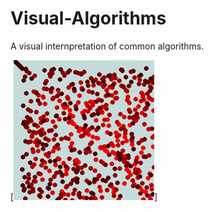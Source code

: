# Visual-Algorithms
A visual internpretation of common algorithms.

[![Screenshot](bubble_sort.gif)]

